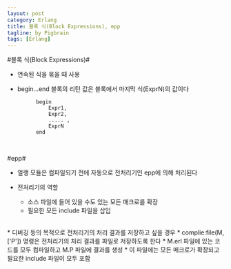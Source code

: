 ```yaml
---
layout: post
category: Erlang
title: 블록 식(Block Expressions), epp
tagline: by Pigbrain
tags: [Erlang]
---
```


<!--more-->

#블록 식(Block Expressions)#  
* 연속된 식을 묶을 때 사용   
* begin...end 블록의 리턴 값은 블록에서 마지막 식(ExprN)의 값이다  
			
			begin
				Expr1,
				Expr2,
				..... ,
				ExprN
			end  
<br>

#epp#  
* 얼랭 모듈은 컴파일되기 전에 자동으로 전처리기인 epp에 의해 처리된다  

* 전처리기의 역할  
	* 소스 파일에 들어 있을 수도 있는 모든 매크로를 확장  
	* 필요한 모든 include 파일을 삽입  
<br>
* 디버깅 등의 목적으로 전처리기의 처리 결과를 저장하고 싶을 경우  
	* complie:file(M, ['P']) 명령은 전처리기의 처리 결과를 파일로 저장하도록 한다  
		* M.erl 파일에 있는 코드를 모두 컴파일하고 M.P 파일에 결과를 생성  
		* 이 파일에는 모든 매크로가 확장되고 필요한 include 파일이 모두 포함  
 